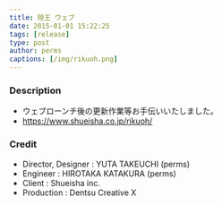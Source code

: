 ```yaml
---
title: 陸王 ウェブ
date: 2015-01-01 15:22:25
tags: [release]
type: post
author: perms
captions: [/img/rikuoh.png]
---
```


### Description

* ウェブローンチ後の更新作業等お手伝いいたしました。
* https://www.shueisha.co.jp/rikuoh/

### Credit

* Director, Designer : YUTA TAKEUCHI (perms)
* Engineer : HIROTAKA KATAKURA (perms)
* Client : Shueisha inc.
* Production : Dentsu Creative X

<!-- ### Demo Movie
<iframe src="https://player.vimeo.com/video/83606253" width="720" height="405" frameborder="0" webkitallowfullscreen mozallowfullscreen allowfullscreen></iframe> -->
